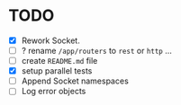 # TODO

- [x] Rework Socket.
- [ ] ? rename `/app/routers` to `rest` or `http` ...
- [ ] create `README.md` file
- [x] setup parallel tests
- [ ] Append Socket namespaces
- [ ] Log error objects
